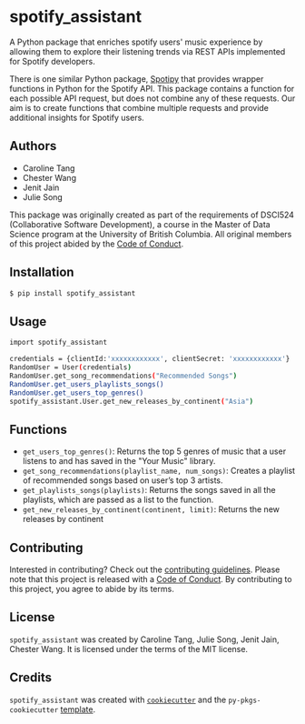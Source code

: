 # spotify_assistant

A Python package that enriches spotify users' music experience by allowing them to explore their listening trends via REST APIs implemented for Spotify developers.

There is one similar Python package, [Spotipy](https://github.com/spotipy-dev/spotipy) that provides wrapper functions in Python for the Spotify API. This package contains a function for each possible API request, but does not combine any of these requests. Our aim is to create functions that combine multiple requests and provide additional insights for Spotify users.

## Authors
- Caroline Tang
- Chester Wang
- Jenit Jain
- Julie Song

This package was originally created as part of the requirements of DSCI524 (Collaborative Software Development), a course in the Master of Data Science program at the University of British Columbia. All original members of this project abided by the [Code of Conduct](CONDUCT.md).

## Installation

```bash
$ pip install spotify_assistant
```

## Usage

```bash
import spotify_assistant

credentials = {clientId:'xxxxxxxxxxxx', clientSecret: 'xxxxxxxxxxxx'}
RandomUser = User(credentials)
RandomUser.get_song_recommendations("Recommended Songs")
RandomUser.get_users_playlists_songs()
RandomUser.get_users_top_genres()
spotify_assistant.User.get_new_releases_by_continent("Asia")

```

## Functions

- `get_users_top_genres()`: Returns the top 5 genres of music that a user listens to and has saved in the "Your Music" library.
- `get_song_recommendations(playlist_name, num_songs)`: Creates a playlist of recommended songs based on user’s top 3 artists.
- `get_playlists_songs(playlists)`: Returns the songs saved in all the playlists, which are passed as a list to the function.
- `get_new_releases_by_continent(continent, limit)`: Returns the new releases by continent

## Contributing

Interested in contributing? Check out the [contributing guidelines](CONTRIBUTING.md). Please note that this project is released with a [Code of Conduct](CONDUCT.md). By contributing to this project, you agree to abide by its terms.

## License

`spotify_assistant` was created by Caroline Tang, Julie Song, Jenit Jain, Chester Wang. It is licensed under the terms of the MIT license.

## Credits

`spotify_assistant` was created with [`cookiecutter`](https://cookiecutter.readthedocs.io/en/latest/) and the `py-pkgs-cookiecutter` [template](https://github.com/py-pkgs/py-pkgs-cookiecutter).
